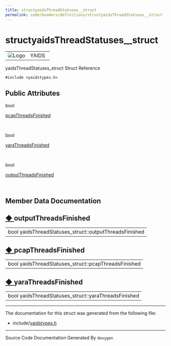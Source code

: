```yaml
---
title: structyaidsThreadStatuses__struct
permalink: code/headers/definitions/structyaidsThreadStatuses__struct
---
```

# structyaidsThreadStatuses__struct

<table>
<colgroup>
<col style="width: 50%" />
<col style="width: 50%" />
</colgroup>
<tbody>
<tr class="odd">
<td><img src="/yaids.png" alt="Logo" /></td>
<td><div id="projectname">
YAIDS
</div></td>
</tr>
</tbody>
</table>


yaidsThreadStatuses\_struct Struct Reference

`#include <yaidstypes.h>`

<span id="pub-attribs"></span> Public Attributes
------------------------------------------------

bool 

<a href="/code/headers/definitions/structyaidsThreadStatuses__struct#a92a77225d556e40d768e3f879e2a08d2" class="el">pcapThreadsFinished</a>

 

bool 

<a href="/code/headers/definitions/structyaidsThreadStatuses__struct#a28654d691dc816a0f5eb88a3820502cd" class="el">yaraThreadsFinished</a>

 

bool 

<a href="/code/headers/definitions/structyaidsThreadStatuses__struct#ad7b0fca87f1297c05ab906697eda79e5" class="el">outputThreadsFinished</a>

 

Member Data Documentation
-------------------------

<span id="ad7b0fca87f1297c05ab906697eda79e5"></span>

<span class="permalink">[◆ ](#ad7b0fca87f1297c05ab906697eda79e5)</span>outputThreadsFinished
--------------------------------------------------------------------------------------------

<table>
<tbody>
<tr class="odd">
<td>bool yaidsThreadStatuses_struct::outputThreadsFinished</td>
</tr>
</tbody>
</table>

<span id="a92a77225d556e40d768e3f879e2a08d2"></span>

<span class="permalink">[◆ ](#a92a77225d556e40d768e3f879e2a08d2)</span>pcapThreadsFinished
------------------------------------------------------------------------------------------

<table>
<tbody>
<tr class="odd">
<td>bool yaidsThreadStatuses_struct::pcapThreadsFinished</td>
</tr>
</tbody>
</table>

<span id="a28654d691dc816a0f5eb88a3820502cd"></span>

<span class="permalink">[◆ ](#a28654d691dc816a0f5eb88a3820502cd)</span>yaraThreadsFinished
------------------------------------------------------------------------------------------

<table>
<tbody>
<tr class="odd">
<td>bool yaidsThreadStatuses_struct::yaraThreadsFinished</td>
</tr>
</tbody>
</table>

------------------------------------------------------------------------

The documentation for this struct was generated from the following file:

-   include/<a href="/code/headers/yaidstypes" class="el">yaidstypes.h</a>

------------------------------------------------------------------------

<span class="small">Source Code Documentation Generated By `doxygen`</span>  
